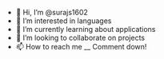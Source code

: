 - 👋 Hi, I’m @surajs1602
- 👀 I’m interested in languages
- 🌱 I’m currently learning about applications
- 💞️ I’m looking to collaborate on projects
- 📫 How to reach me __ Comment down!

<!---
surajs1602/surajs1602 is a ✨ special ✨ repository because its `README.md` (this file) appears on your GitHub profile.
You can click the Preview link to take a look at your changes.
--->
